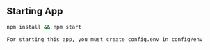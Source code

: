 ## Starting App

```sh
npm install && npm start
```

```sh
For starting this app, you must create config.env in config/env
```
